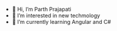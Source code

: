 - 👋 Hi, I’m Parth Prajapati
- 👀 I’m interested in new techmology
- 🌱 I’m currently learning Angular and C#

<!---
ParthPrajapati443/ParthPrajapati443 is a ✨ special ✨ repository because its `README.md` (this file) appears on your GitHub profile.
You can click the Preview link to take a look at your changes.
--->
